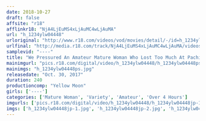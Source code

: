 ```yaml
---
date: 2018-10-27
draft: false
affsite: "r18"
afflinkr18: "NjA4LjEuMS4xLjAuMC4wLjAuMA"
url: "h_1234ylw04448"
urloriginal: "http://www.r18.com/videos/vod/movies/detail/-/id=h_1234ylw04448"
urlfinal: "http://media.r18.com/track/NjA4LjEuMS4xLjAuMC4wLjAuMA/videos/vod/movies/detail/-/id=h_1234ylw04448"
samplevid: "----"
title: "We Pressured An Amateur Mature Woman Who Lost Too Much At Pachinko Into Agreeing To Let Us Film Her While Fucking!"
mainimgurl: "pics.r18.com/digital/video/h_1234ylw04448/h_1234ylw04448ps.jpg"
mainimgs: "h_1234ylw04448ps.jpg"
releasedate: "Oct. 30, 2017"
duration: 240
productioncomp: "Yellow Moon"
girls: ['----']
categories: ['Mature Woman', 'Variety', 'Amateur', 'Over 4 Hours']
imgurls: ['pics.r18.com/digital/video/h_1234ylw04448/h_1234ylw04448jp-1.jpg', 'pics.r18.com/digital/video/h_1234ylw04448/h_1234ylw04448jp-2.jpg', 'pics.r18.com/digital/video/h_1234ylw04448/h_1234ylw04448jp-3.jpg', 'pics.r18.com/digital/video/h_1234ylw04448/h_1234ylw04448jp-4.jpg', 'pics.r18.com/digital/video/h_1234ylw04448/h_1234ylw04448jp-5.jpg', 'pics.r18.com/digital/video/h_1234ylw04448/h_1234ylw04448jp-6.jpg', 'pics.r18.com/digital/video/h_1234ylw04448/h_1234ylw04448jp-7.jpg', 'pics.r18.com/digital/video/h_1234ylw04448/h_1234ylw04448jp-8.jpg', 'pics.r18.com/digital/video/h_1234ylw04448/h_1234ylw04448jp-9.jpg', 'pics.r18.com/digital/video/h_1234ylw04448/h_1234ylw04448jp-10.jpg', 'pics.r18.com/digital/video/h_1234ylw04448/h_1234ylw04448jp-11.jpg', 'pics.r18.com/digital/video/h_1234ylw04448/h_1234ylw04448jp-12.jpg', 'pics.r18.com/digital/video/h_1234ylw04448/h_1234ylw04448jp-13.jpg', 'pics.r18.com/digital/video/h_1234ylw04448/h_1234ylw04448jp-14.jpg', 'pics.r18.com/digital/video/h_1234ylw04448/h_1234ylw04448jp-15.jpg', 'pics.r18.com/digital/video/h_1234ylw04448/h_1234ylw04448jp-16.jpg', 'pics.r18.com/digital/video/h_1234ylw04448/h_1234ylw04448jp-17.jpg', 'pics.r18.com/digital/video/h_1234ylw04448/h_1234ylw04448jp-18.jpg', 'pics.r18.com/digital/video/h_1234ylw04448/h_1234ylw04448jp-19.jpg', 'pics.r18.com/digital/video/h_1234ylw04448/h_1234ylw04448jp-20.jpg']
imgs: ['h_1234ylw04448jp-1.jpg', 'h_1234ylw04448jp-2.jpg', 'h_1234ylw04448jp-3.jpg', 'h_1234ylw04448jp-4.jpg', 'h_1234ylw04448jp-5.jpg', 'h_1234ylw04448jp-6.jpg', 'h_1234ylw04448jp-7.jpg', 'h_1234ylw04448jp-8.jpg', 'h_1234ylw04448jp-9.jpg', 'h_1234ylw04448jp-10.jpg', 'h_1234ylw04448jp-11.jpg', 'h_1234ylw04448jp-12.jpg', 'h_1234ylw04448jp-13.jpg', 'h_1234ylw04448jp-14.jpg', 'h_1234ylw04448jp-15.jpg', 'h_1234ylw04448jp-16.jpg', 'h_1234ylw04448jp-17.jpg', 'h_1234ylw04448jp-18.jpg', 'h_1234ylw04448jp-19.jpg', 'h_1234ylw04448jp-20.jpg']
---
```


